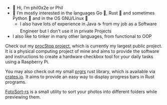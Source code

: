 - 👋 Hi, I’m phil0x2e or Phil
- 👀 I’m mostly interested in the languages Go 🐹, Rust 🦀 and sometimes Python 🐍 and in the OS GNU/Linux 🐧
  - I also have lots of experience in Java ☕ from my job as a Software Engineer but I don't use it in private Projects
- I also like to tinker in many other languages, from functional to OOP

Check out my [procStop project](https://github.com/phil0x2e/procStop), which is currently my largest public project.
It is a physical computing project of mine and aims to provide the software and instructions to create a hardware checkbox tool for your daily tasks using a Raspberry Pi.

You may also check out my small [prgrs](https://github.com/phil0x2e/prgrs) rust library, which is available via [crates.io](https://crates.io/crates/prgrs).
It aims to provide an easy way to display progress bars in Rust programs.

[FotoSort-rs](https://github.com/phil0x2e/FotoSort-rs) is a small utility to sort your photos into different folders while previewing them.


<!---
phil0x2e/phil0x2e is a ✨ special ✨ repository because its `README.md` (this file) appears on your GitHub profile.
You can click the Preview link to take a look at your changes.
--->
